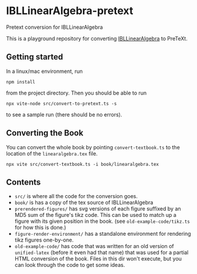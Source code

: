 # IBLLinearAlgebra-pretext

Pretext conversion for IBLLinearAlgebra

This is a playground repository for converting [IBLLinearAlgebra](https://github.com/siefkenj/IBLLinearAlgebra/) to PreTeXt.

## Getting started

In a linux/mac environment, run

```
npm install
```

from the project directory. Then you should be able to run

```
npx vite-node src/convert-to-pretext.ts -s
```

to see a sample run (there should be no errors).

## Converting the Book

You can convert the whole book by pointing `convert-textbook.ts` to the location of the `linearalgebra.tex` file.
```
npx vite src/convert-textbook.ts -i book/linearalgebra.tex
```

## Contents

-   `src/` is where all the code for the conversion goes.
-   `book/` is has a copy of the tex source of IBLLinearAlgebra
-   `prerendered-figures/` has svg versions of each figure suffixed by an MD5 sum of the figure's tikz code. This can be used to match up a figure with its given position in the book. (see `old-example-code/tikz.ts` for how this is done.)
-   `figure-render-environment/` has a standalone environment for rendering tikz figures one-by-one.
-   `old-example-code/` has code that was written for an old version of `unified-latex` (before it even had that name) that was used for a partial HTML conversion of the book. Files in this dir won't execute, but you can look through the code to get some ideas.
